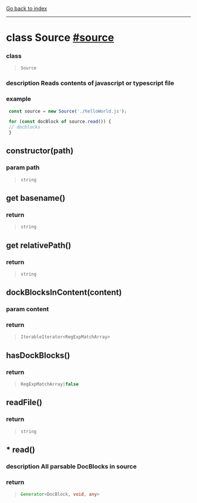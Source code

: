 [Go back to index](../Index.md)

---

# class Source [#source](../../core/read/Source.js)


### class 
> ```ts
> Source
> ```




### description Reads contents of javascript or typescript file


### example 
 ```js
  const source = new Source('./helloWorld.js');
 
  for (const docBlock of source.read()) {
  // docblocks
  }
 
  ```

## constructor(path)



### param  path
> ```ts
> string
> ```



## get basename()



### return 
> ```ts
> string
> ```



## get relativePath()



### return 
> ```ts
> string
> ```



## dockBlocksInContent(content)



### param content


### return 
> ```ts
> IterableIterator<RegExpMatchArray>
> ```



## hasDockBlocks()



### return 
> ```ts
> RegExpMatchArray|false
> ```



## readFile()



### return 
> ```ts
> string
> ```



## * read()



### description All parsable DocBlocks in source


### return 
> ```ts
> Generator<DocBlock, void, any>
> ```


